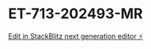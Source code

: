 # ET-713-202493-MR

[Edit in StackBlitz next generation editor ⚡️](https://stackblitz.com/~/github.com/Mrojas08/ET-713-202493-MR)